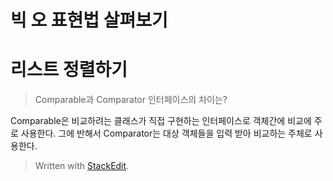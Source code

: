 # 빅 오 표현법 살펴보기

# 리스트 정렬하기

>Comparable과 Comparator 인터페이스의 차이는?



Comparable은 비교하려는 클래스가 직접 구현하는 인터페이스로 객체간에 비교에 주로 사용한다. 그에 반해서 Comparator는 대상 객체들을 입력 받아 비교하는 주체로 사용한다. 


> Written with [StackEdit](https://stackedit.io/).
<!--stackedit_data:
eyJoaXN0b3J5IjpbLTE4MzU0NTcyMjJdfQ==
-->